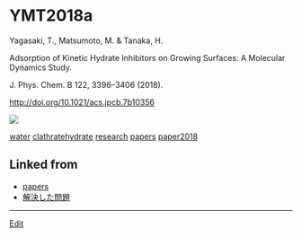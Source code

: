 # YMT2018a

Yagasaki, T., Matsumoto, M. & Tanaka, H.

Adsorption of Kinetic Hydrate Inhibitors on Growing Surfaces: A Molecular Dynamics Study.

J. Phys. Chem. B 122, 3396–3406 (2018).

http://doi.org/10.1021/acs.jpcb.7b10356

![](https://i.gyazo.com/2de6d264cfe694504bf6b4689e8de196.png)



[water](water.md) [clathratehydrate](clathratehydrate.md) [research](research.md) [papers](papers.md) [paper2018](paper2018.md) 


## Linked from

* [papers](papers.md)
* [解決した問題](解決した問題.md)


----
[Edit](https://github.com/vitroid/vitroid.github.io/edit/master/MD/YMT2018a.md)
